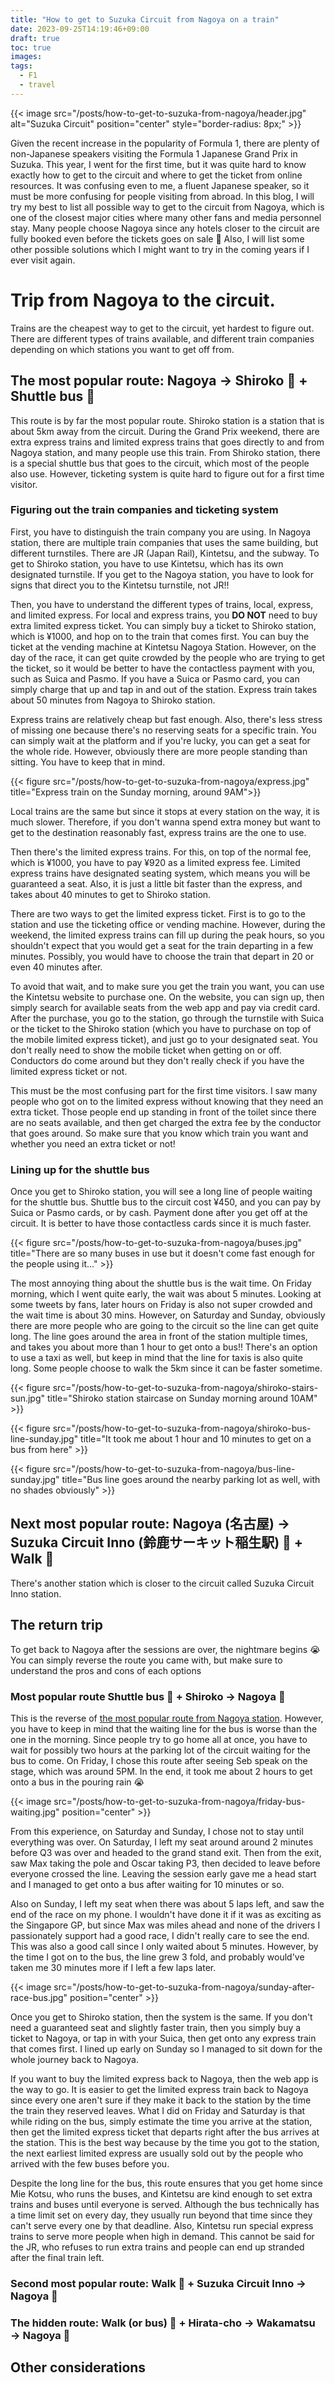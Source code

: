 ```yaml
---
title: "How to get to Suzuka Circuit from Nagoya on a train"
date: 2023-09-25T14:19:46+09:00
draft: true
toc: true
images:
tags:
  - F1
  - travel
---
```


{{< image src="/posts/how-to-get-to-suzuka-from-nagoya/header.jpg" alt="Suzuka Circuit" position="center" style="border-radius: 8px;" >}}

Given the recent increase in the popularity of Formula 1, there are plenty of non-Japanese speakers visiting the Formula 1 Japanese Grand Prix in Suzuka. This year, I went for the first time, but it was quite hard to know exactly how to get to the circuit and where to get the ticket from online resources. It was confusing even to me, a fluent Japanese speaker, so it must be more confusing for people visiting from abroad. In this blog, I will try my best to list all possible way to get to the circuit from Nagoya, which is one of the closest major cities where many other fans and media personnel stay. Many people choose Nagoya since any hotels closer to the circuit are fully booked even before the tickets goes on sale 🤯 Also, I will list some other possible solutions which I might want to try in the coming years if I ever visit again.

# Trip from Nagoya to the circuit.

Trains are the cheapest way to get to the circuit, yet hardest to figure out. There are different types of trains available, and different train companies depending on which stations you want to get off from.

## The most popular route: Nagoya → Shiroko 🚃 + Shuttle bus 🚌

This route is by far the most popular route. Shiroko station is a station that is about 5km away from the circuit. During the Grand Prix weekend, there are extra express trains and limited express trains that goes directly to and from Nagoya station, and many people use this train. From Shiroko station, there is a special shuttle bus that goes to the circuit, which most of the people also use. However, ticketing system is quite hard to figure out for a first time visitor.

### Figuring out the train companies and ticketing system

First, you have to distinguish the train company you are using. In Nagoya station, there are multiple train companies that uses the same building, but different turnstiles. There are JR (Japan Rail), Kintetsu, and the subway. To get to Shiroko station, you have to use Kintetsu, which has its own designated turnstile. If you get to the Nagoya station, you have to look for signs that direct you to the Kintetsu turnstile, not JR!!

Then, you have to understand the different types of trains, local, express, and limited express. For local and express trains, you **DO NOT** need to buy extra limited express ticket. You can simply buy a ticket to Shiroko station, which is ¥1000, and hop on to the train that comes first. You can buy the ticket at the vending machine at Kintetsu Nagoya Station. However, on the day of the race, it can get quite crowded by the people who are trying to get the ticket, so it would be better to have the contactless payment with you, such as Suica and Pasmo. If you have a Suica or Pasmo card, you can simply charge that up and tap in and out of the station. Express train takes about 50 minutes from Nagoya to Shiroko station.

Express trains are relatively cheap but fast enough. Also, there's less stress of missing one because there's no reserving seats for a specific train. You can simply wait at the platform and if you're lucky, you can get a seat for the whole ride. However, obviously there are more people standing than sitting. You have to keep that in mind.

{{< figure src="/posts/how-to-get-to-suzuka-from-nagoya/express.jpg" title="Express train on the Sunday morning, around 9AM">}}

Local trains are the same but since it stops at every station on the way, it is much slower. Therefore, if you don't wanna spend extra money but want to get to the destination reasonably fast, express trains are the one to use.

Then there's the limited express trains. For this, on top of the normal fee, which is ¥1000, you have to pay ¥920 as a limited express fee. Limited express trains have designated seating system, which means you will be guaranteed a seat. Also, it is just a little bit faster than the express, and takes about 40 minutes to get to Shiroko station.

There are two ways to get the limited express ticket. First is to go to the station and use the ticketing office or vending machine. However, during the weekend, the limited express trains can fill up during the peak hours, so you shouldn't expect that you would get a seat for the train departing in a few minutes. Possibly, you would have to choose the train that depart in 20 or even 40 minutes after.

To avoid that wait, and to make sure you get the train you want, you can use the Kintetsu website to purchase one. On the website, you can sign up, then simply search for available seats from the web app and pay via credit card. After the purchase, you go to the station, go through the turnstile with Suica or the ticket to the Shiroko station (which you have to purchase on top of the mobile limited express ticket), and just go to your designated seat. You don't really need to show the mobile ticket when getting on or off. Conductors do come around but they don't really check if you have the limited express ticket or not.

This must be the most confusing part for the first time visitors. I saw many people who got on to the limited express without knowing that they need an extra ticket. Those people end up standing in front of the toilet since there are no seats available, and then get charged the extra fee by the conductor that goes around. So make sure that you know which train you want and whether you need an extra ticket or not!

### Lining up for the shuttle bus

Once you get to Shiroko station, you will see a long line of people waiting for the shuttle bus. Shuttle bus to the circuit cost ¥450, and you can pay by Suica or Pasmo cards, or by cash. Payment done after you get off at the circuit. It is better to have those contactless cards since it is much faster.

{{< figure src="/posts/how-to-get-to-suzuka-from-nagoya/buses.jpg" title="There are so many buses in use but it doesn't come fast enough for the people using it..." >}}

The most annoying thing about the shuttle bus is the wait time. On Friday morning, which I went quite early, the wait was about 5 minutes. Looking at some tweets by fans, later hours on Friday is also not super crowded and the wait time is about 30 mins. However, on Saturday and Sunday, obviously there are more people who are going to the circuit so the line can get quite long. The line goes around the area in front of the station multiple times, and takes you about more than 1 hour to get onto a bus!! There's an option to use a taxi as well, but keep in mind that the line for taxis is also quite long. Some people choose to walk the 5km since it can be faster sometime.

{{< figure src="/posts/how-to-get-to-suzuka-from-nagoya/shiroko-stairs-sun.jpg" title="Shiroko station staircase on Sunday morning around 10AM" >}}

{{< figure src="/posts/how-to-get-to-suzuka-from-nagoya/shiroko-bus-line-sunday.jpg" title="It took me about 1 hour and 10 minutes to get on a bus from here" >}}

{{< figure src="/posts/how-to-get-to-suzuka-from-nagoya/bus-line-sunday.jpg" title="Bus line goes around the nearby parking lot as well, with no shades obviously" >}}

## Next most popular route: Nagoya (名古屋) → Suzuka Circuit Inno (鈴鹿サーキット稲生駅) 🚃 + Walk 🚶

There's another station which is closer to the circuit called Suzuka Circuit Inno station.

## The return trip

To get back to Nagoya after the sessions are over, the nightmare begins 😭 You can simply reverse the route you came with, but make sure to understand the pros and cons of each options

### Most popular route Shuttle bus 🚌 + Shiroko → Nagoya 🚃

This is the reverse of [the most popular route from Nagoya station](#the-most-popular-route-nagoya--shiroko---shuttle-bus-). However, you have to keep in mind that the waiting line for the bus is worse than the one in the morning. Since people try to go home all at once, you have to wait for possibly two hours at the parking lot of the circuit waiting for the bus to come. On Friday, I chose this route after seeing Seb speak on the stage, which was around 5PM. In the end, it took me about 2 hours to get onto a bus in the pouring rain 😭

{{< image src="/posts/how-to-get-to-suzuka-from-nagoya/friday-bus-waiting.jpg" position="center" >}}

From this experience, on Saturday and Sunday, I chose not to stay until everything was over. On Saturday, I left my seat around around 2 minutes before Q3 was over and headed to the grand stand exit. Then from the exit, saw Max taking the pole and Oscar taking P3, then decided to leave before everyone crossed the line. Leaving the session early gave me a head start and I managed to get onto a bus after waiting for 10 minutes or so.

Also on Sunday, I left my seat when there was about 5 laps left, and saw the end of the race on my phone. I wouldn't have done it if it was as exciting as the Singapore GP, but since Max was miles ahead and none of the drivers I passionately support had a good race, I didn't really care to see the end. This was also a good call since I only waited about 5 minutes. However, by the time I got on to the bus, the line grew 3 fold, and probably would've taken me 30 minutes more if I left a few laps later.

{{< image src="/posts/how-to-get-to-suzuka-from-nagoya/sunday-after-race-bus.jpg" position="center" >}}

Once you get to Shiroko station, then the system is the same. If you don't need a guaranteed seat and slightly faster train, then you simply buy a ticket to Nagoya, or tap in with your Suica, then get onto any express train that comes first. I lined up early on Sunday so I managed to sit down for the whole journey back to Nagoya.

If you want to buy the limited express back to Nagoya, then the web app is the way to go. It is easier to get the limited express train back to Nagoya since every one aren't sure if they make it back to the station by the time the train they reserved leaves. What I did on Friday and Saturday is that while riding on the bus, simply estimate the time you arrive at the station, then get the limited express ticket that departs right after the bus arrives at the station. This is the best way because by the time you got to the station, the next earliest limited express are usually sold out by the people who arrived with the few buses before you.

Despite the long line for the bus, this route ensures that you get home since Mie Kotsu, who runs the buses, and Kintetsu are kind enough to set extra trains and buses until everyone is served. Although the bus technically has a time limit set on every day, they usually run beyond that time since they can't serve every one by that deadline. Also, Kintetsu run special express trains to serve more people when high in demand. This cannot be said for the JR, who refuses to run extra trains and people can end up stranded after the final train left.

### Second most popular route: Walk 🚶 + Suzuka Circuit Inno → Nagoya 🚃

### The hidden route: Walk (or bus) 🚶 + Hirata-cho → Wakamatsu → Nagoya 🚃

###

## Other considerations
